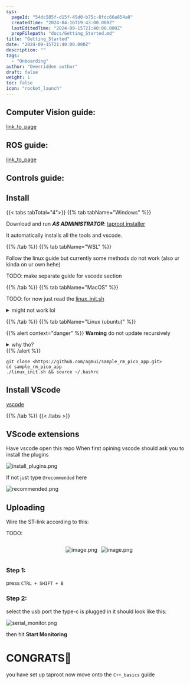 ```yaml
---
sys:
  pageId: "54dc585f-d15f-45d0-b75c-8fdc66a854a8"
  createdTime: "2024-04-16T19:43:00.000Z"
  lastEditedTime: "2024-09-15T21:40:00.000Z"
  propFilepath: "docs/Getting_Started.md"
title: "Getting_Started"
date: "2024-09-15T21:40:00.000Z"
description: ""
tags:
  - "Onboarding"
author: "Overridden author"
draft: false
weight: 1
toc: false
icon: "rocket_launch"
---
```


## Computer Vision guide:

[link_to_page](86d45bc0-388b-4d26-8848-44f255f73d0e)

## ROS guide:

[link_to_page](3c76c1de-ec8f-46d6-8b0a-294005edc2d5)

## Controls guide:

## Install

{{< tabs tabTotal="4">}}
{{% tab tabName="Windows" %}}

Download and run _**AS ADMINISTRATOR**_: [taproot installer](https://github.com/Thornbots/TeachingFreshies/releases/tag/1.0)

It automatically installs all the tools and vscode.

{{% /tab %}}
{{% tab tabName="WSL" %}}

Follow the linux guide but currently some methods do not work (also ur kinda on ur own hehe)

TODO: make separate guide for vscode section

{{% /tab %}}
{{% tab tabName="MacOS" %}}

TODO: for now just read the [linux_init.sh](https://github.com/agmui/sample_rm_pico_app/blob/main/linux_init.sh)

<details>
<summary>might not work lol</summary>

`brew install libusb pkg-config`

Next install: [vscode](https://code.visualstudio.com/Download)

</details>

{{% /tab %}}
{{% tab tabName="Linux (ubuntu)" %}}

{{% alert context="danger" %}}
**Warning** do not update recursively
<details>
<summary>why tho?</summary>
There are some submodules that may go on for a while (like tinyusb) and I highly
recommend you don't need to get them.
If you want to see what submodules I update just look in `linux_init.sh`
</details>
{{% /alert %}}

```shell
git clone <https://github.com/agmui/sample_rm_pico_app.git>
cd sample_rm_pico_app
./linux_init.sh && source ~/.bashrc
```

## Install VScode

[vscode](https://code.visualstudio.com/Download)

{{% /tab %}}
{{< /tabs >}}

## VScode extensions

Have vscode open this repo
When first opining vscode should ask you to install the plugins

![install_plugins.png](https://prod-files-secure.s3.us-west-2.amazonaws.com/d518164a-d88e-44d1-a4ee-3adb3bd8bce0/89bd30f0-1825-4e77-867b-0a41ce370880/install_plugins.png?X-Amz-Algorithm=AWS4-HMAC-SHA256&X-Amz-Content-Sha256=UNSIGNED-PAYLOAD&X-Amz-Credential=ASIAZI2LB466YVCCPSQF%2F20250307%2Fus-west-2%2Fs3%2Faws4_request&X-Amz-Date=20250307T181041Z&X-Amz-Expires=3600&X-Amz-Security-Token=IQoJb3JpZ2luX2VjEAIaCXVzLXdlc3QtMiJIMEYCIQC%2FyGumWANrjOqkHmQWQ8%2FijmRcS705ijrfkFvNJ%2FL3rwIhAJdqaYMpWcIZXykf2EoVdFt666lhg0rfNEjR1dgc7cAgKv8DCEsQABoMNjM3NDIzMTgzODA1IgzSIf%2BoMAZ%2F2fZ58Xgq3APpuwnimRGEWA0UMMEx2dsUbhoMi8XIbimg8H7j8Sd9cKfAs%2F2wLYL6b9vuMAVEYPFB5%2FpfDsjjGYlL%2F0OdKuz19KY2%2F7i3kdaKYkEgxOV2zBblHJnjvdwoFwao8LP4WujKysEO2T%2F276iH%2BzZmsP9amBqM7org3s0vo9BtFUY6AyNQ7dMb3n3DK7Dng3ATIpmn4p%2FXzoxaYecx0D6d%2FyjMPUASMoSVwdqNr%2FbF2lCUDjKi24%2B%2F7EohuaXeq0iK50uqlYfAzaklASicPa8MYpGNRKTTwK7JjWTvpkSUJegbje6sGH%2BbOK%2F1tXVE49N%2FCYpdo71UbBGRdRE3TmIZhxh%2FAbH0TCKI658S%2BSRtft3THtV%2BtUynTCuqL7KRJQpsGJxUUAhE23ys3%2BNwtBT0purcRtGg5EQ9yT%2FbdApVcUAAy4eq1X15hDiO4i83pyZ5RRn%2FMCzI4sjWDr%2FmKBHs5Zpu9b1fRtSLnugccRCh57cD4WHP9IC0%2FZSFnz9DeUv32soUoNWgEbKlLDNpFWNht%2FzBq9jcGiQ%2BfhllTt9iBhvYCFAcfli8A8WuZl0fP4uTpk6DdNwmBUGMOqOEb%2F6UV%2FxxhtB2fl8Pw6bFtwHlBI%2BkGP%2FCp3b%2BnSPhZRCNUDDs36y%2BBjqkAZ69jums%2BNTQgqgRhzaz8XuzuAQN4Fhigv5Bbf8AKxR1Uf1VMysoNqJsal8%2Fxdy2Zm%2Fl1uyL7s1mvWykRadoxRCijzvq1NQaHj6R%2F8ssPypmxmW6aQ5HJL0w3yE0x6eETUVivPOiIy1dEgUxXTdMMxaRXuhsKyZV%2BgpHTAfrUdXtanUgGZy0BcqLOMtlwSCqHsOgpUx1wBmR%2F2tdhaZf9RRpik7V&X-Amz-Signature=5a9b8ea4942eb69a612f2090e680444256d31c2630aa15648d525ba1f649c8b3&X-Amz-SignedHeaders=host&x-id=GetObject)

If not just type `@recommended` here  

![recommended.png](https://prod-files-secure.s3.us-west-2.amazonaws.com/d518164a-d88e-44d1-a4ee-3adb3bd8bce0/61e661e9-5d85-4dfc-be0d-8d2097a5e793/recommended.png?X-Amz-Algorithm=AWS4-HMAC-SHA256&X-Amz-Content-Sha256=UNSIGNED-PAYLOAD&X-Amz-Credential=ASIAZI2LB466YVCCPSQF%2F20250307%2Fus-west-2%2Fs3%2Faws4_request&X-Amz-Date=20250307T181041Z&X-Amz-Expires=3600&X-Amz-Security-Token=IQoJb3JpZ2luX2VjEAIaCXVzLXdlc3QtMiJIMEYCIQC%2FyGumWANrjOqkHmQWQ8%2FijmRcS705ijrfkFvNJ%2FL3rwIhAJdqaYMpWcIZXykf2EoVdFt666lhg0rfNEjR1dgc7cAgKv8DCEsQABoMNjM3NDIzMTgzODA1IgzSIf%2BoMAZ%2F2fZ58Xgq3APpuwnimRGEWA0UMMEx2dsUbhoMi8XIbimg8H7j8Sd9cKfAs%2F2wLYL6b9vuMAVEYPFB5%2FpfDsjjGYlL%2F0OdKuz19KY2%2F7i3kdaKYkEgxOV2zBblHJnjvdwoFwao8LP4WujKysEO2T%2F276iH%2BzZmsP9amBqM7org3s0vo9BtFUY6AyNQ7dMb3n3DK7Dng3ATIpmn4p%2FXzoxaYecx0D6d%2FyjMPUASMoSVwdqNr%2FbF2lCUDjKi24%2B%2F7EohuaXeq0iK50uqlYfAzaklASicPa8MYpGNRKTTwK7JjWTvpkSUJegbje6sGH%2BbOK%2F1tXVE49N%2FCYpdo71UbBGRdRE3TmIZhxh%2FAbH0TCKI658S%2BSRtft3THtV%2BtUynTCuqL7KRJQpsGJxUUAhE23ys3%2BNwtBT0purcRtGg5EQ9yT%2FbdApVcUAAy4eq1X15hDiO4i83pyZ5RRn%2FMCzI4sjWDr%2FmKBHs5Zpu9b1fRtSLnugccRCh57cD4WHP9IC0%2FZSFnz9DeUv32soUoNWgEbKlLDNpFWNht%2FzBq9jcGiQ%2BfhllTt9iBhvYCFAcfli8A8WuZl0fP4uTpk6DdNwmBUGMOqOEb%2F6UV%2FxxhtB2fl8Pw6bFtwHlBI%2BkGP%2FCp3b%2BnSPhZRCNUDDs36y%2BBjqkAZ69jums%2BNTQgqgRhzaz8XuzuAQN4Fhigv5Bbf8AKxR1Uf1VMysoNqJsal8%2Fxdy2Zm%2Fl1uyL7s1mvWykRadoxRCijzvq1NQaHj6R%2F8ssPypmxmW6aQ5HJL0w3yE0x6eETUVivPOiIy1dEgUxXTdMMxaRXuhsKyZV%2BgpHTAfrUdXtanUgGZy0BcqLOMtlwSCqHsOgpUx1wBmR%2F2tdhaZf9RRpik7V&X-Amz-Signature=8de268ee3acdf39399793ae3d1961c0f431052506f8c183db449624ed072e496&X-Amz-SignedHeaders=host&x-id=GetObject)

## Uploading

Wire the ST-link according to this:

TODO:

<div style="display: flex;flex-direction: row; column-gap:10px; max-width: 630px;justify-content: center;">
<div>

![image.png](https://prod-files-secure.s3.us-west-2.amazonaws.com/d518164a-d88e-44d1-a4ee-3adb3bd8bce0/210ecb78-1116-4d7b-b9b7-2292f66fa2c2/image.png?X-Amz-Algorithm=AWS4-HMAC-SHA256&X-Amz-Content-Sha256=UNSIGNED-PAYLOAD&X-Amz-Credential=ASIAZI2LB466SP5UKS2Q%2F20250307%2Fus-west-2%2Fs3%2Faws4_request&X-Amz-Date=20250307T181045Z&X-Amz-Expires=3600&X-Amz-Security-Token=IQoJb3JpZ2luX2VjEAIaCXVzLXdlc3QtMiJGMEQCIGfHCn1WWH9MGnH86I%2F7EfCStG6HgFkzjkSewbC13%2BqDAiAjNfzEqnMTGGusofTHvWbAwe%2F2QQHReb0koRTsqUIjUyr%2FAwhLEAAaDDYzNzQyMzE4MzgwNSIMWIBChq6F2JK7Rd1SKtwDgIPPkMRH1Wpu5p1NBscelyEDoHIdcQD%2BxwV7lmduNLwZjnIO9AWV8i6vQ00EH9G96gwatarvG%2F2SXsYlm5aeI4hK8QhOz99TwvXel3Hs7UW5pgJ7rBwSMleyIzhWHB4cRI4JiMFQ1c6rH%2Bjm%2F4l3e5wXvY1JEJwNL0tOQXFrBgeAC7RwLjdfzmsVuAjYegywFakKDsWsRPhy3WNfh9I%2FKCivZyZeOTMt8sTzJKUp81aJJbnEJe7rU%2Baox5paBYbmJkF8WoYzP6gOPEOUrmmfgTdGhzWkkkqD4m9nXarjwt%2BbPUu5u3bRFsWwr13A3OUMeJw000qoOy%2Fl2IvtlHPkAuo1we8M%2BREPr7WasB%2FgCoVr9Y0wGRMilwElT8j3C511KC9wdK0Kf0b6EQsS3jf7BCGDAjLDjU5C4r5ZxdnaJbIDZCRuMMUbXS8bWQD8b5ANF78lKg2epXA2MkWmHEFNA3v02of0twNXVYfrBIifhR7%2Bd8sv6mz8b2WsOxvvXG5rQKD%2F7KPo4qUjJTf5sNkBUR%2Fi0Msz%2FmhhoO8R1v4m%2FDnKVYoFP1iYzxCzAX2%2BRiHKsVdBEcEAG%2BGtV2wz5MK3xdmHPypvf6ETELgVi4X6vA7YwpChw6wcNu7TU0MwkeCsvgY6pgHoFLSuWRRzC4jcfqKntO2VRPO2sVzrgqegs4dEPiKnSShAO2tnlIzst3lIiIHU%2F8YA6XfdfxRB4sP9zqCtroRUVwI%2ByXqvs8gnmqCN%2Fha3WybvmxoKkrSKp9t6puVvAWnu%2FRiBdKF1WjSnKphxwOI70Egj5%2Bs8ZzMWVwJ%2BggcBFavxfEz6sqq5b%2FKB8cDz3zjH6mOtdgKceBowHBVKV3yTZ33HOy%2FI&X-Amz-Signature=dc92829c2f8484a285723e82cc5107c0312f736244a77d4d0a2b6811bc8a13c8&X-Amz-SignedHeaders=host&x-id=GetObject)

</div>
<div>

![image.png](https://prod-files-secure.s3.us-west-2.amazonaws.com/d518164a-d88e-44d1-a4ee-3adb3bd8bce0/33a0fd0f-8ca6-4a86-8e09-26e95ded1fff/image.png?X-Amz-Algorithm=AWS4-HMAC-SHA256&X-Amz-Content-Sha256=UNSIGNED-PAYLOAD&X-Amz-Credential=ASIAZI2LB466XIJGLINX%2F20250307%2Fus-west-2%2Fs3%2Faws4_request&X-Amz-Date=20250307T181047Z&X-Amz-Expires=3600&X-Amz-Security-Token=IQoJb3JpZ2luX2VjEAIaCXVzLXdlc3QtMiJHMEUCIQDOW060ZdoMq7F6pBgpyvDf0sd0NT06ti9gfuUAVWQoVQIgQqpAwKcW7gd1ZaMRpUHQUdx761BNkNrKCXi1neRu%2FX8q%2FwMISxAAGgw2Mzc0MjMxODM4MDUiDF0iiNYAGSAe522JmircA%2BE2n66ehW99pGR5a3A%2BaCRdBvtDDE6uzGo4BDmhKhEhqLRodfQ96fxB%2BVu6aqVnYvL6AhXSj1kVYsAH%2BOHz1AlWz7rC3qUZu3e%2FCbjbZ%2Bvt3ZgprCUv7F0r55p5l04967AyEHdrmfrXudFlmvWHr9ZCM%2FaHGSL4OzCLozGT3nJbYczZ5dB8OQaocmjUPkJ8Qp7r2dLB4VxSxPgLYTmVAPpLVpoa%2Bj9bF9B1ZxaSKemekTd1hwesW6J%2BJks76%2F5DeKmE9ovSpssYg4HRvQdPWOY%2FRotbFvA8XUw%2FrP3vbcxkCjnKfVnM8QvGDNPesZ8WCTdm%2BEr%2FYZ%2B%2BsuTAvM7B%2B2FcPIKFi5C3MAAlF5%2Be%2F4Ii3LObD5ZCDpW%2F0BuLCheZZjAz25Tskc5T5vYPRysR2pKSJASqLWfY68mwf3RpQ0RBI8fwVF1WhliTDnZut%2FK8B1TG6mwbrwmhbGKSssPaw7LKGVEECav%2FqmYJYq%2B5riVc08iRP6%2B0GxX5MKEi%2FOOm%2FsmAeuJBXkrfvh0mVf9TbNs6NlTh%2F5tOwvQp5dboS%2FaJeKSJL%2FcyhnkoqlZWwiPq2ykusGZCOKy5Mt17WJ%2FdgOpL%2F3UUnlD7V1N8moj8BrbIJtX47oWnCUquqOtAMO3frL4GOqUBy5%2BvSdxLoBjY%2FJJypC%2FC4qzYXzBBkFPM5FduD0Kdbe1n8EaltJg8fwXILMxW4MAZl%2Bvkek%2BRzHvb1F4n1XSaZta3Y8dd8bP2U7v9r%2BZGdVmjm0nlatz0eTsoT1nB%2BX6o%2BT9AX8dBQyA3zluK6yttDFjOGHHqOdz4EkAOraU1J9ipPGUZFELfuCI6B7o6v8JvqnVY85FyofKlBYdrF%2BA%2BNsyk%2BqSA&X-Amz-Signature=8220eb7ce9cb64c3b6260a267d1c3490a43dd638d61c205629645b627133f463&X-Amz-SignedHeaders=host&x-id=GetObject)

</div>
</div>

### Step 1:

press `CTRL + SHIFT + B`

### Step 2:

select the usb port the type-c is plugged in it should look like this:

![serial_monitor.png](https://prod-files-secure.s3.us-west-2.amazonaws.com/d518164a-d88e-44d1-a4ee-3adb3bd8bce0/f03f4774-05d4-4393-b6a0-d5efb6d315ab/serial_monitor.png?X-Amz-Algorithm=AWS4-HMAC-SHA256&X-Amz-Content-Sha256=UNSIGNED-PAYLOAD&X-Amz-Credential=ASIAZI2LB466YVCCPSQF%2F20250307%2Fus-west-2%2Fs3%2Faws4_request&X-Amz-Date=20250307T181041Z&X-Amz-Expires=3600&X-Amz-Security-Token=IQoJb3JpZ2luX2VjEAIaCXVzLXdlc3QtMiJIMEYCIQC%2FyGumWANrjOqkHmQWQ8%2FijmRcS705ijrfkFvNJ%2FL3rwIhAJdqaYMpWcIZXykf2EoVdFt666lhg0rfNEjR1dgc7cAgKv8DCEsQABoMNjM3NDIzMTgzODA1IgzSIf%2BoMAZ%2F2fZ58Xgq3APpuwnimRGEWA0UMMEx2dsUbhoMi8XIbimg8H7j8Sd9cKfAs%2F2wLYL6b9vuMAVEYPFB5%2FpfDsjjGYlL%2F0OdKuz19KY2%2F7i3kdaKYkEgxOV2zBblHJnjvdwoFwao8LP4WujKysEO2T%2F276iH%2BzZmsP9amBqM7org3s0vo9BtFUY6AyNQ7dMb3n3DK7Dng3ATIpmn4p%2FXzoxaYecx0D6d%2FyjMPUASMoSVwdqNr%2FbF2lCUDjKi24%2B%2F7EohuaXeq0iK50uqlYfAzaklASicPa8MYpGNRKTTwK7JjWTvpkSUJegbje6sGH%2BbOK%2F1tXVE49N%2FCYpdo71UbBGRdRE3TmIZhxh%2FAbH0TCKI658S%2BSRtft3THtV%2BtUynTCuqL7KRJQpsGJxUUAhE23ys3%2BNwtBT0purcRtGg5EQ9yT%2FbdApVcUAAy4eq1X15hDiO4i83pyZ5RRn%2FMCzI4sjWDr%2FmKBHs5Zpu9b1fRtSLnugccRCh57cD4WHP9IC0%2FZSFnz9DeUv32soUoNWgEbKlLDNpFWNht%2FzBq9jcGiQ%2BfhllTt9iBhvYCFAcfli8A8WuZl0fP4uTpk6DdNwmBUGMOqOEb%2F6UV%2FxxhtB2fl8Pw6bFtwHlBI%2BkGP%2FCp3b%2BnSPhZRCNUDDs36y%2BBjqkAZ69jums%2BNTQgqgRhzaz8XuzuAQN4Fhigv5Bbf8AKxR1Uf1VMysoNqJsal8%2Fxdy2Zm%2Fl1uyL7s1mvWykRadoxRCijzvq1NQaHj6R%2F8ssPypmxmW6aQ5HJL0w3yE0x6eETUVivPOiIy1dEgUxXTdMMxaRXuhsKyZV%2BgpHTAfrUdXtanUgGZy0BcqLOMtlwSCqHsOgpUx1wBmR%2F2tdhaZf9RRpik7V&X-Amz-Signature=f9dfae7c7865cb33228a166aa7e8600d9a62a705ebed70ad57d95e1f9939b6f0&X-Amz-SignedHeaders=host&x-id=GetObject)

then hit **Start Monitoring**

# CONGRATS🎉

you have set up taproot now move onto the `C++_basics` guide

